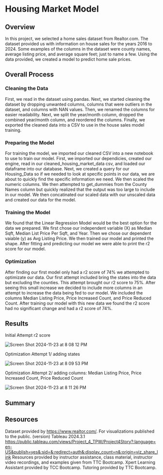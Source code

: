 # Housing Market Model

## Overview
In this project, we selected a home sales dataset from Realtor.com. The dataset provided us with information on house sales for the years 2016 to 2024. Some examples of the columns in the dataset were county names, average listing price, and average square feet; just to name a few. Using the data provided, we created a model to predict home sale prices.

## Overall Process

### Cleaning the Data
First, we read in the dataset using pandas. Next, we started cleaning the dataset by dropping unwanted columns, columns that were outliers in the dataset, and columns with NAN values. Then, we renamed the columns for easier readability. Next, we split the year/month column, dropped the combined year/month column, and reordered the columns. Finally, we exported the cleaned data into a CSV to use in the house sales model training.

### Preparing the Model
For training the model, we imported our cleaned CSV into a new notebook to use to train our model. First, we imported our dependicies, created our engine, read in our cleaned_housing_market_data csv, and loaded our dataframe into our database. Next, we created a query for our Housing_Data so if we needed to look at specific points in our data, we are about to quickly find the specific information we need. We then scaled the numeric columns. We then attempted to get_dummies from the County Names column but quickly realized that the output was too large to include in our model. We then concatinated our scaled data with our unscaled data and created our data for the model. 

### Training the Model
We found that the Linear Regression Model would be the best option for the data we prepared. We first chose our independent variable (X) as Median Sqft, Median List Price Per Sqft, and Year. Then we chose our dependent vaiable (y) as Avg Listing Price. We then trained our model and printed the shape. After fitting and predicting our model we were able to print the r2 score for our model.

### Optimization
After finding our first model only had a r2 score of 74% we attempted to optimizate our data. Our first attempt included bring the states into the data but excluding the counties. This attempt brought our r2 score to 75%. After seeing this small increase we decided to include more columns in an attempt to increase the data being fed to our model. We included the columns Median Listing Price,	Price Increased Count, and	Price Reduced Count. After training our model with this new data we found the r2 score had no significant change and had a r2 score of 74%.

## Results

Initial Attempt r2 score

![Screen Shot 2024-11-23 at 8 08 12 PM](https://github.com/user-attachments/assets/3ba0e1e7-e72b-497a-9284-0032a56b686e)

Optimization Attempt 1/ adding states

![Screen Shot 2024-11-23 at 8 09 53 PM](https://github.com/user-attachments/assets/43fd5427-aafb-4f6f-b5d3-d60aa36fe01a)

Optimization Attempt 2/ adding columns: Median Listing Price, Price Increased Count, Price Reduced Count

![Screen Shot 2024-11-23 at 8 11 26 PM](https://github.com/user-attachments/assets/dfc79dd8-ebb1-4406-b42f-a19871a0832f)

## Summary

## Resources
Dataset provided by https://www.realtor.com/. 
For visualizations published to the public. (version) Tableau 2024.3.1
https://public.tableau.com/views/Project_4_TPW/Project4Story?:language=en-US&publish=yes&:sid=&:redirect=auth&:display_count=n&:origin=viz_share_link
Resources provided by instructor assistance, class material, instructor video recordings, and examples given from TTC Bootcamp. Xpert Learning Assistant provided by TCC Bootcamp. Tutoring provided by TTC Bootcamp.
